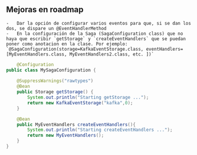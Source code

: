 ## Mejoras en roadmap
	-	Dar la opción de configurar varios eventos para que, si se dan los dos, se dispare un @EventHandlerMethod
	-	En la configuración de la Saga (SagaConfiguration class) que no haya que escribir `getStorage` y `createEventHandlers` que se puedan poner como anotacion en la clase. Por ejemplo: `@SagaConfiguration(storage=KafkaEventStorage.class, eventHandlers=[MyEventHandlers.class, MyEventHandlers2.class, etc. ])`
	
```java
	@Configuration
public class MySagaConfiguration {
	 		
	@SuppressWarnings("rawtypes")
	@Bean
	public Storage getStorage() {
		System.out.println("Starting getStorage ...");
		return new KafkaEventStorage("kafka",0);
	}

	@Bean
	public MyEventHandlers createEventHandlers(){
		System.out.println("Starting createEventHandlers ...");
		return new MyEventHandlers();
	}
}
```
	